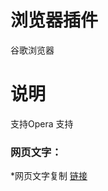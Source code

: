 # 浏览器插件
谷歌浏览器
# 说明
支持Opera
支持
### 网页文字：
*网页文字复制 [链接](https://chrome.google.com/webstore/detail/simple-allow-copy/aefehdhdciieocakfobpaaolhipkcpgc)
